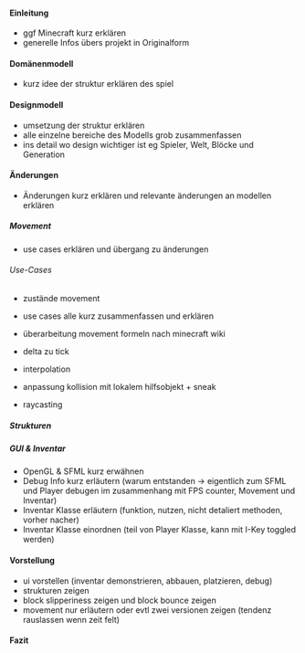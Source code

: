 #### Einleitung

- ggf Minecraft kurz erklären
- generelle Infos übers projekt in Originalform


#### Domänenmodell

- kurz idee der struktur erklären des spiel

#### Designmodell

- umsetzung der struktur erklären
- alle einzelne bereiche des Modells grob zusammenfassen
- ins detail wo design wichtiger ist eg Spieler, Welt, Blöcke und Generation

#### Änderungen

- Änderungen kurz erklären und relevante änderungen an modellen erklären

##### Movement

- use cases erklären und übergang zu änderungen
###### Use-Cases
- zustände movement
- use cases alle kurz zusammenfassen und erklären

- überarbeitung movement formeln nach minecraft wiki
- delta zu tick
- interpolation
- anpassung kollision mit lokalem hilfsobjekt + sneak
- raycasting

##### Strukturen

##### GUI & Inventar

- OpenGL & SFML kurz erwähnen
- Debug Info kurz erläutern (warum entstanden -> eigentlich zum SFML und Player debugen im zusammenhang mit FPS counter, Movement und Inventar)
- Inventar Klasse erläutern (funktion, nutzen, nicht detaliert methoden, vorher nacher)
- Inventar Klasse einordnen (teil von Player Klasse, kann mit I-Key toggled werden)

#### Vorstellung

- ui vorstellen (inventar demonstrieren, abbauen, platzieren, debug)
- strukturen zeigen
- block slipperiness zeigen und block bounce zeigen
- movement nur erläutern oder evtl zwei versionen zeigen (tendenz rauslassen wenn zeit felt)

#### Fazit





